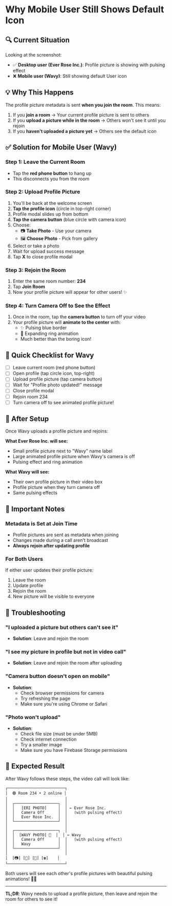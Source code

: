 # Why Mobile User Still Shows Default Icon

## 🔍 Current Situation

Looking at the screenshot:
- ✅ **Desktop user (Ever Rose Inc.)**: Profile picture is showing with pulsing effect
- ❌ **Mobile user (Wavy)**: Still showing default User icon

## 💡 Why This Happens

The profile picture metadata is sent **when you join the room**. This means:

1. If you **join a room** → Your current profile picture is sent to others
2. If you **upload a picture while in the room** → Others won't see it until you rejoin
3. If you **haven't uploaded a picture yet** → Others see the default icon

## ✅ Solution for Mobile User (Wavy)

### **Step 1: Leave the Current Room**
- Tap the **red phone button** to hang up
- This disconnects you from the room

### **Step 2: Upload Profile Picture**
1. You'll be back at the welcome screen
2. **Tap the profile icon** (circle in top-right corner)
3. Profile modal slides up from bottom
4. **Tap the camera button** (blue circle with camera icon)
5. Choose:
   - 📷 **Take Photo** - Use your camera
   - 🖼️ **Choose Photo** - Pick from gallery
6. Select or take a photo
7. Wait for upload success message
8. Tap **X** to close profile modal

### **Step 3: Rejoin the Room**
1. Enter the same room number: **234**
2. Tap **Join Room**
3. Now your profile picture will appear for other users! ✨

### **Step 4: Turn Camera Off to See the Effect**
1. Once in the room, tap the **camera button** to turn off your video
2. Your profile picture will **animate to the center** with:
   - ✨ Pulsing blue border
   - 🌊 Expanding ring animation
   - Much better than the boring icon!

## 🎯 Quick Checklist for Wavy

- [ ] Leave current room (red phone button)
- [ ] Open profile (tap circle icon, top-right)
- [ ] Upload profile picture (tap camera button)
- [ ] Wait for "Profile photo updated!" message
- [ ] Close profile modal
- [ ] Rejoin room 234
- [ ] Turn camera off to see animated profile picture!

## 📱 After Setup

Once Wavy uploads a profile picture and rejoins:

**What Ever Rose Inc. will see:**
- Small profile picture next to "Wavy" name label
- Large animated profile picture when Wavy's camera is off
- Pulsing effect and ring animation

**What Wavy will see:**
- Their own profile picture in their video box
- Profile picture when they turn camera off
- Same pulsing effects

## 🔄 Important Notes

### **Metadata is Set at Join Time**
- Profile pictures are sent as metadata when joining
- Changes made during a call aren't broadcast
- **Always rejoin after updating profile**

### **For Both Users**
If either user updates their profile picture:
1. Leave the room
2. Update profile
3. Rejoin the room
4. New picture will be visible to everyone

## 🐛 Troubleshooting

### "I uploaded a picture but others can't see it"
- **Solution**: Leave and rejoin the room

### "I see my picture in profile but not in video call"
- **Solution**: Leave and rejoin the room after uploading

### "Camera button doesn't open on mobile"
- **Solution**: 
  - Check browser permissions for camera
  - Try refreshing the page
  - Make sure you're using Chrome or Safari

### "Photo won't upload"
- **Solution**:
  - Check file size (must be under 5MB)
  - Check internet connection
  - Try a smaller image
  - Make sure you have Firebase Storage permissions

## 🎉 Expected Result

After Wavy follows these steps, the video call will look like:

```
┌─────────────────────────┐
│  🟢 Room 234 • 2 online │
│                         │
│  ┌───────────────────┐  │
│  │   [ERI PHOTO]     │  │ ← Ever Rose Inc.
│  │   Camera Off      │  │   (with pulsing effect)
│  │   Ever Rose Inc.  │  │
│  └───────────────────┘  │
│                         │
│  ┌───────────────────┐  │
│  │  [WAVY PHOTO] 🔄  │  │ ← Wavy
│  │   Camera Off      │  │   (with pulsing effect)
│  │   Wavy            │  │
│  └───────────────────┘  │
│                         │
│  [📷] [🎤] [🎵] [☎️]    │
└─────────────────────────┘
```

Both users will see each other's profile pictures with beautiful pulsing animations! 🎨✨

---

**TL;DR**: Wavy needs to upload a profile picture, then leave and rejoin the room for others to see it!

